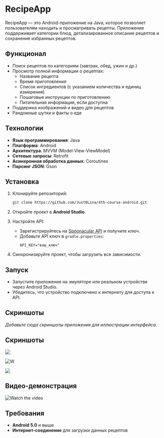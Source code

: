 # RecipeApp

RecipeApp — это Android-приложение на Java, которое позволяет пользователям находить и просматривать рецепты. Приложение поддерживает категории блюд, детализированное описание рецептов и сохранение избранных рецептов.

## Функционал

- Поиск рецептов по категориям (завтрак, обед, ужин и др.)
- Просмотр полной информации о рецептах:
    - Название рецепта
    - Время приготовления
    - Список ингредиентов (с указанием количества и единиц измерения)
    - Пошаговые инструкции по приготовлению
    - Питательная информация, если доступна
- Поддержка изображений и видео для рецептов
- Рандомные шутки и факты о еде

## Технологии

- **Язык программирования**: Java
- **Платформа**: Android
- **Архитектура**: MVVM (Model-View-ViewModel)
- **Сетевые запросы**: Retrofit
- **Асинхронная обработка данных**: Coroutines
- **Парсинг JSON**: Gson

## Установка

1. Клонируйте репозиторий:

    ```bash
    git clone https://github.com/Just0Lina/4th-course-android.git
    ```

2. Откройте проект в **Android Studio**.

3. Настройте API:
    - Зарегистрируйтесь на [Spoonacular API](https://spoonacular.com/) и получите ключ.
    - Добавьте API ключ в `gradle.properties`:
      ```properties
      API_KEY="ваш_ключ"
      ```

4. Синхронизируйте проект, чтобы загрузить все зависимости.

## Запуск

- Запустите приложение на эмуляторе или реальном устройстве через Android Studio.
- Убедитесь, что устройство подключено к интернету для доступа к API.

## Скриншоты

*Добавьте сюда скриншоты приложения для иллюстрации интерфейса.*

## Скриншоты

![](misc/imgs/welcome_page.png)

![W](misc/imgs/main.png)

![](misc/imgs/detailed.png)

## Видео-демонстрация

![Watch the video](misc/gifs/demo.gif)

## Требования

- **Android 5.0** и выше
- **Интернет-соединение** для загрузки данных рецептов
